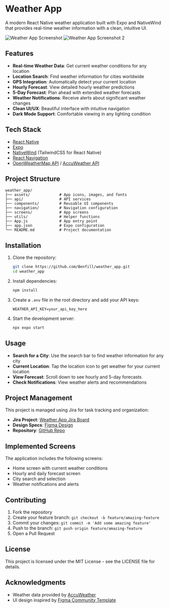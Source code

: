 # Weather App

A modern React Native weather application built with Expo and NativeWind that provides real-time weather information with a clean, intuitive UI.

![Weather App Screenshot](https://i.ibb.co/XZGXfpV8/Weather-Forecast-App-Community-Figma-03-09-2025-10-21-AM.png)
![Weather App Screenshot 2](https://i.ibb.co/39SV6FFM/Weather-Forecast-App-Community-Figma-03-09-2025-11-17-AM.png)

## Features

- **Real-time Weather Data**: Get current weather conditions for any location
- **Location Search**: Find weather information for cities worldwide
- **GPS Integration**: Automatically detect your current location
- **Hourly Forecast**: View detailed hourly weather predictions
- **5-Day Forecast**: Plan ahead with extended weather forecasts
- **Weather Notifications**: Receive alerts about significant weather changes
- **Clean UI/UX**: Beautiful interface with intuitive navigation
- **Dark Mode Support**: Comfortable viewing in any lighting condition

## Tech Stack

- [React Native](https://reactnative.dev/)
- [Expo](https://expo.dev/)
- [NativeWind](https://www.nativewind.dev/) (TailwindCSS for React Native)
- [React Navigation](https://reactnavigation.org/)
- [OpenWeatherMap API](https://openweathermap.org/api) / [AccuWeather API](https://developer.accuweather.com/)

## Project Structure

```
weather_app/
├── assets/             # App icons, images, and fonts
├── api/                # API services
├── components/         # Reusable UI components
├── navigation/         # Navigation configuration
├── screens/            # App screens
├── utils/              # Helper functions
├── App.js              # App entry point
├── app.json            # Expo configuration
└── README.md           # Project documentation
```

## Installation

1. Clone the repository:

   ```bash
   git clone https://github.com/Benfill/weather_app.git
   cd weather_app
   ```

2. Install dependencies:

   ```bash
   npm install
   ```

3. Create a `.env` file in the root directory and add your API keys:

   ```
   WEATHER_API_KEY=your_api_key_here
   ```

4. Start the development server:
   ```bash
   npx expo start
   ```

## Usage

- **Search for a City**: Use the search bar to find weather information for any city
- **Current Location**: Tap the location icon to get weather for your current location
- **View Forecast**: Scroll down to see hourly and 5-day forecasts
- **Check Notifications**: View weather alerts and recommendations

## Project Management

This project is managed using Jira for task tracking and organization:

- **Jira Project**: [Weather App Jira Board](https://benfill.atlassian.net/jira/software/projects/WA)
- **Design Specs**: [Figma Design](<https://www.figma.com/design/nmHRw2o3yBQL49R07nib6d/Weather-Forecast-App-(Community)?node-id=0-1&t=ZtQXK6uumVvpy0wQ-1>)
- **Repository**: [GitHub Repo](https://github.com/Benfill/weather_app)

## Implemented Screens

The application includes the following screens:

- Home screen with current weather conditions
- Hourly and daily forecast screen
- City search and selection
- Weather notifications and alerts

## Contributing

1. Fork the repository
2. Create your feature branch: `git checkout -b feature/amazing-feature`
3. Commit your changes: `git commit -m 'Add some amazing feature'`
4. Push to the branch: `git push origin feature/amazing-feature`
5. Open a Pull Request

## License

This project is licensed under the MIT License - see the LICENSE file for details.

## Acknowledgments

- Weather data provided by [AccuWeather](https://www.accuweather.com/)
- UI design inspired by [Figma Community Template](<https://www.figma.com/design/nmHRw2o3yBQL49R07nib6d/Weather-Forecast-App-(Community)?node-id=0-1&t=ZtQXK6uumVvpy0wQ-1>)
